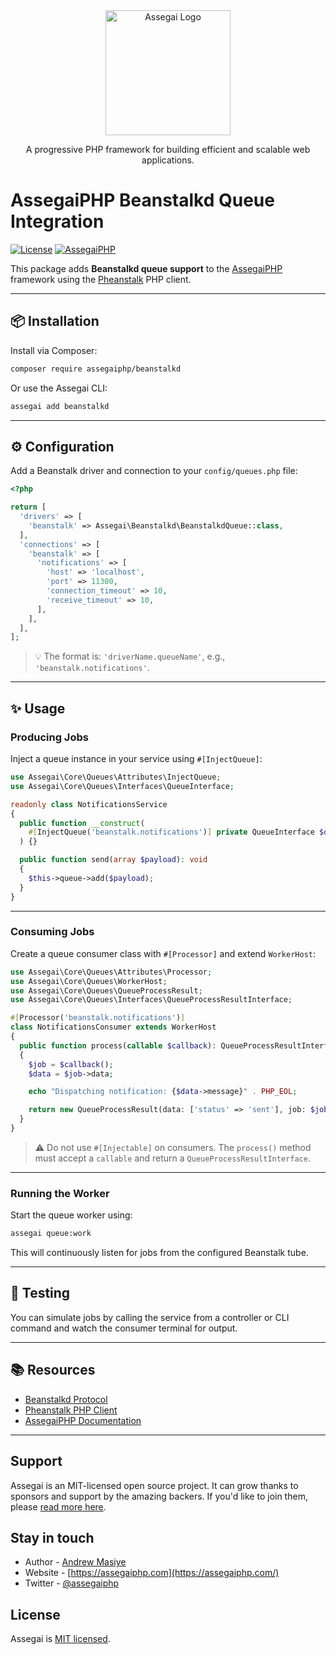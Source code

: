 <div align="center">
    <a href="https://assegaiphp.com/" target="blank"><img src="https://assegaiphp.com/images/logos/logo-cropped.png" width="200" alt="Assegai Logo"></a>
</div>

<p align="center">A progressive PHP framework for building efficient and scalable web applications.</p>

# AssegaiPHP Beanstalkd Queue Integration

[![License](https://img.shields.io/badge/license-MIT-blue.svg)](LICENSE)
[![AssegaiPHP](https://img.shields.io/badge/built%20for-AssegaiPHP-forestgreen)](https://github.com/assegaiphp/framework)

This package adds **Beanstalkd queue support** to the [AssegaiPHP](https://github.com/assegaiphp/framework) framework using the [Pheanstalk](https://github.com/pda/pheanstalk) PHP client.

---

## 📦 Installation

Install via Composer:

```bash
composer require assegaiphp/beanstalkd
````

Or use the Assegai CLI:

```bash
assegai add beanstalkd
```

---

## ⚙️ Configuration

Add a Beanstalk driver and connection to your `config/queues.php` file:

```php
<?php

return [
  'drivers' => [
    'beanstalk' => Assegai\Beanstalkd\BeanstalkdQueue::class,
  ],
  'connections' => [
    'beanstalk' => [
      'notifications' => [
        'host' => 'localhost',
        'port' => 11300,
        'connection_timeout' => 10,
        'receive_timeout' => 10,
      ],
    ],
  ],
];
```

> 💡 The format is: `'driverName.queueName'`, e.g., `'beanstalk.notifications'`.

---

## ✨ Usage

### Producing Jobs

Inject a queue instance in your service using `#[InjectQueue]`:

```php
use Assegai\Core\Queues\Attributes\InjectQueue;
use Assegai\Core\Queues\Interfaces\QueueInterface;

readonly class NotificationsService
{
  public function __construct(
    #[InjectQueue('beanstalk.notifications')] private QueueInterface $queue
  ) {}

  public function send(array $payload): void
  {
    $this->queue->add($payload);
  }
}
```

---

### Consuming Jobs

Create a queue consumer class with `#[Processor]` and extend `WorkerHost`:

```php
use Assegai\Core\Queues\Attributes\Processor;
use Assegai\Core\Queues\WorkerHost;
use Assegai\Core\Queues\QueueProcessResult;
use Assegai\Core\Queues\Interfaces\QueueProcessResultInterface;

#[Processor('beanstalk.notifications')]
class NotificationsConsumer extends WorkerHost
{
  public function process(callable $callback): QueueProcessResultInterface
  {
    $job = $callback();
    $data = $job->data;

    echo "Dispatching notification: {$data->message}" . PHP_EOL;

    return new QueueProcessResult(data: ['status' => 'sent'], job: $job);
  }
}
```

> ⚠️ Do not use `#[Injectable]` on consumers. The `process()` method must accept a `callable` and return a `QueueProcessResultInterface`.

---

### Running the Worker

Start the queue worker using:

```bash
assegai queue:work
```

This will continuously listen for jobs from the configured Beanstalk tube.

---

## 🧪 Testing

You can simulate jobs by calling the service from a controller or CLI command and watch the consumer terminal for output.

---

## 📚 Resources

* [Beanstalkd Protocol](https://github.com/beanstalkd/beanstalkd)
* [Pheanstalk PHP Client](https://github.com/pda/pheanstalk)
* [AssegaiPHP Documentation](https://github.com/assegaiphp/framework)

---

## Support

Assegai is an MIT-licensed open source project. It can grow thanks to sponsors and support by the amazing backers. If you'd like to join them, please [read more here](https://assegaiphp.com/support).

## Stay in touch

* Author - [Andrew Masiye](https://twitter.com/feenix11)
* Website - [https://assegaiphp.com](https://assegaiphp.com/)
* Twitter - [@assegaiphp](https://twitter.com/assegaiphp)

## License

Assegai is [MIT licensed](LICENSE).
